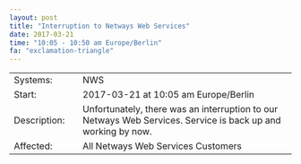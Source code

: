 ```yaml
---
layout: post
title: "Interruption to Netways Web Services"
date: 2017-03-21
time: "10:05 - 10:50 am Europe/Berlin"
fa: "exclamation-triangle"
---
```


|                   |   |                                                                      |
|-------------------|---|----------------------------------------------------------------------|
| Systems:          |   | NWS				       |
| Start:            |   | 2017-03-21 at 10:05 am Europe/Berlin                                                  | 
| Description:      |   | Unfortunately, there was an interruption to our Netways Web Services. Service is back up and working by now. |
| Affected:         |   | All Netways Web Services Customers                                                  |
